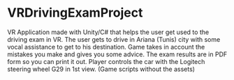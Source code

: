 # VRDrivingExamProject

VR Application made with Unity/C# that helps the user get used to the driving exam in VR. 
The user gets to drive in Ariana (Tunis) city with some vocal assistance to get to his destination.
Game takes in account the mistakes you make and gives you some advice.
The exam results are in PDF form so you can print it out.
Player controls the car with the Logitech steering wheel G29 in 1st view.
(Game scripts without the assets)
